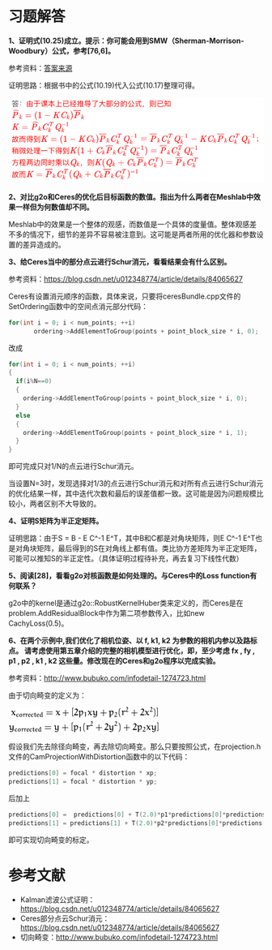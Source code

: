 # 习题解答

**1、证明式(10.25)成立。提示：你可能会用到SMW（Sherman-Morrison-Woodbury）公式，参考[76,6]。**

参考资料：[答案来源](https://blog.csdn.net/u012348774/article/details/84065627)

证明思路：根据书中的公式(10.19)代入公式(10.17)整理可得。

![](image/kalman.png)


**2、对比g2o和Ceres的优化后目标函数的数值。指出为什么两者在Meshlab中效果一样但为何数值却不同。**

Meshlab中的效果是一个整体的观感，而数值是一个具体的度量值。整体观感差不多的情况下，细节的差异不容易被注意到。这可能是两者所用的优化器和参数设置的差异造成的。


**3、给Ceres当中的部分点云进行Schur消元，看看结果会有什么区别。**

参考资料：https://blog.csdn.net/u012348774/article/details/84065627

Ceres有设置消元顺序的函数，具体来说，只要将ceresBundle.cpp文件的SetOrdering函数中的空间点消元部分代码：


```cpp
for(int i = 0; i < num_points; ++i)
       ordering->AddElementToGroup(points + point_block_size * i, 0);
```

改成


```cpp
for(int i = 0; i < num_points; ++i)
{
  if(i%N==0)
  {
    ordering->AddElementToGroup(points + point_block_size * i, 0);
  }
  else
  {
    ordering->AddElementToGroup(points + point_block_size * i, 1);
  } 
}
```

即可完成只对1/N的点云进行Schur消元。

当设置N=3时，发现选择对1/3的点云进行Schur消元和对所有点云进行Schur消元的优化结果一样，其中迭代次数和最后的误差值都一致。这可能是因为问题规模比较小，两者区别不大导致的。



**4、证明S矩阵为半正定矩阵。**

证明思路：由于S = B - E C^-1 E^T，其中B和C都是对角块矩阵，则E C^-1 E^T也是对角块矩阵，最后得到的S在对角线上都有值。类比协方差矩阵为半正定矩阵，可能可以推知S的半正定性。（具体证明过程待补充，再去复习下线性代数）



**5、阅读[28]，看看g2o对核函数是如何处理的。与Ceres中的Loss function有何联系？**

g2o中的kernel是通过g2o::RobustKernelHuber类来定义的，而Ceres是在problem.AddResidualBlock中作为第二项参数传入，比如new CachyLoss(0.5)。



**6、在两个示例中,我们优化了相机位姿、以 f, k1, k2 为参数的相机内参以及路标点。 请考虑使用第五章介绍的完整的相机模型进行优化，即，至少考虑 fx , fy , p1 , p2 , k1 , k2 这些量。修改现在的Ceres和g2o程序以完成实验。**

参考资料：http://www.bubuko.com/infodetail-1274723.html

由于切向畸变的定义为：

![](image/distortion.png)

假设我们先去除径向畸变，再去除切向畸变。那么只要按照公式，在projection.h文件的CamProjectionWithDistortion函数中的以下代码：

```cpp
predictions[0] = focal * distortion * xp;
predictions[1] = focal * distortion * yp;
```

后加上

```cpp
predictions[0] =  predictions[0] + T(2.0)*p1*predictions[0]*predictions[1] + p2*(r2+T(2.0)*predictions[0] *predictions[0]);
predictions[1] = predictions[1] + T(2.0)*p2*predictions[0]*predictions[1] + p1*(r2+T(2.0)*predictions[1] *predictions[1]);
```

即可实现切向畸变的标定。


# 参考文献

- Kalman滤波公式证明：https://blog.csdn.net/u012348774/article/details/84065627
- Ceres部分点云Schur消元：https://blog.csdn.net/u012348774/article/details/84065627
- 切向畸变：http://www.bubuko.com/infodetail-1274723.html